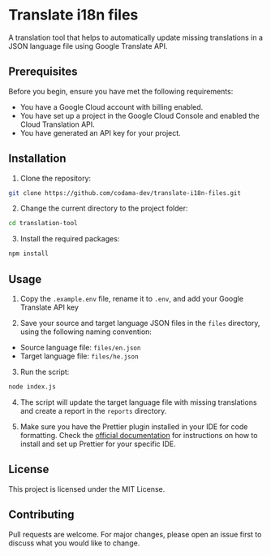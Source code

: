 # Translate i18n files

A translation tool that helps to automatically update missing translations in a JSON language file using Google Translate API.

## Prerequisites

Before you begin, ensure you have met the following requirements:

- You have a Google Cloud account with billing enabled.
- You have set up a project in the Google Cloud Console and enabled the Cloud Translation API.
- You have generated an API key for your project.

## Installation

1. Clone the repository:

```bash
git clone https://github.com/codama-dev/translate-i18n-files.git
```

2. Change the current directory to the project folder:

```bash
cd translation-tool
```

3. Install the required packages:

```bash
npm install
```

## Usage

1. Copy the `.example.env` file, rename it to `.env`, and add your Google Translate API key

2. Save your source and target language JSON files in the `files` directory, using the following naming convention:

- Source language file: `files/en.json`
- Target language file: `files/he.json`

3. Run the script:

```bash
node index.js
```

4. The script will update the target language file with missing translations and create a report in the `reports` directory.

5. Make sure you have the Prettier plugin installed in your IDE for code formatting. Check the [official documentation](https://prettier.io/docs/en/editors.html) for instructions on how to install and set up Prettier for your specific IDE.

## License

This project is licensed under the MIT License.

## Contributing

Pull requests are welcome. For major changes, please open an issue first to discuss what you would like to change.
